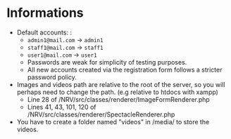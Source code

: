 # Informations

- Default accounts: :
  - `admin1@mail.com` -> `admin1`
  - `staff1@mail.com` -> `staff1`
  - `user1@mail.com` -> `user1`
  - Passwords are weak for simplicity of testing purposes.
  - All new accounts created via the registration form follows a stricter password policy.
- Images and videos path are relative to the root of the server, so you will perhaps need to change the path. (e.g relative to htdocs with xampp)
  - Line 28 of /NRV/src/classes/renderer/ImageFormRenderer.php
  - Lines 41, 43, 101, 120 of /NRV/src/classes/renderer/SpectacleRenderer.php
- You have to create a folder named "videos" in /media/ to store the videos.